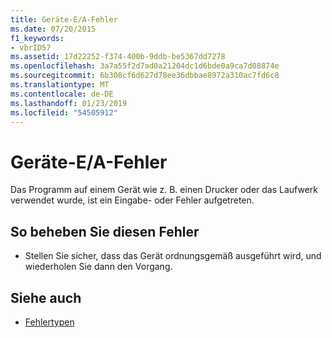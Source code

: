 ```yaml
---
title: Geräte-E/A-Fehler
ms.date: 07/20/2015
f1_keywords:
- vbrID57
ms.assetid: 17d22252-f374-400b-9ddb-be5367dd7278
ms.openlocfilehash: 3a7a55f2d7ad0a21204dc1d6bde0a9ca7d08874e
ms.sourcegitcommit: 6b308cf6d627d78ee36dbbae8972a310ac7fd6c8
ms.translationtype: MT
ms.contentlocale: de-DE
ms.lasthandoff: 01/23/2019
ms.locfileid: "54505912"
---
```

# <a name="device-io-error"></a>Geräte-E/A-Fehler
Das Programm auf einem Gerät wie z. B. einen Drucker oder das Laufwerk verwendet wurde, ist ein Eingabe- oder Fehler aufgetreten.  
  
## <a name="to-correct-this-error"></a>So beheben Sie diesen Fehler  
  
-   Stellen Sie sicher, dass das Gerät ordnungsgemäß ausgeführt wird, und wiederholen Sie dann den Vorgang.  
  
## <a name="see-also"></a>Siehe auch
- [Fehlertypen](../../../visual-basic/programming-guide/language-features/error-types.md)
